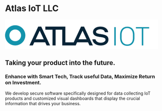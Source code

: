 # Atlas IoT LLC
![alt text](https://github.com/AtlasIoT-development/.github/blob/main/profile/IOT%20TURQUOISE.png)

## Taking your product into the future.

### Enhance with Smart Tech, Track useful Data, Maximize Return on Investment.

We develop secure software specifically designed for data collecting IoT products and customized visual dashboards that display the crucial information that drives your business.
<!--
![Anurag's GitHub stats](https://github-readme-stats.vercel.app/api?username=hmcosentini&show_icons=true&theme=default)
[![Top Langs](https://github-readme-stats.vercel.app/api/top-langs/?username=anuraghazra&layout=compact)](https://github.com/anuraghazra/github-readme-stats)

[![Top Langs](https://github-readme-stats.vercel.app/api/top-langs/?username=hmcosentini&count_private=true)](https://github.com/anuraghazra/github-readme-stats)
![Anurag's GitHub stats](https://github-readme-stats.vercel.app/api?username=hmcosentini&count_private=true)



**Here are some ideas to get you started:**

🙋‍♀️ A short introduction - what is your organization all about?
🌈 Contribution guidelines - how can the community get involved?
👩‍💻 Useful resources - where can the community find your docs? Is there anything else the community should know?
🍿 Fun facts - what does your team eat for breakfast?
🧙 Remember, you can do mighty things with the power of [Markdown](https://guides.github.com/features/mastering-markdown/)
-->
